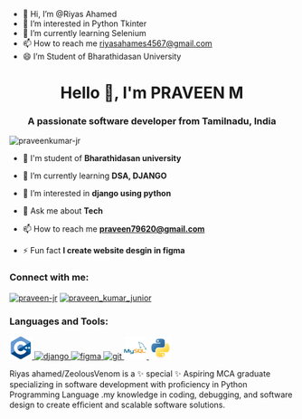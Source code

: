- 👋 Hi, I’m @Riyas Ahamed
- 👀 I’m interested in Python Tkinter
- 🌱 I’m currently learning Selenium
- 📫 How to reach me riyasahames4567@gmail.com
- 😄 I’m Student of Bharathidasan University

<h1 align="center">Hello 👋, I'm PRAVEEN M</h1>
<h3 align="center">A passionate software developer from Tamilnadu, India</h3>

<p align="left"> <img src="https://komarev.com/ghpvc/?username=praveenkumar-jr&label=Profile%20views&color=0e75b6&style=flat" alt="praveenkumar-jr" /> </p>

- 🔭 I'm student of **Bharathidasan university**

- 🌱 I’m currently learning **DSA, DJANGO**

- 🤝 I’m interested in **django using python**

- 💬 Ask me about **Tech**

- 📫 How to reach me **praveen79620@gmail.com**

- ⚡ Fun fact **I create website desgin in figma**

<h3 align="left">Connect with me:</h3>
<p align="left">
<a href="https://linkedin.com/in/praveen-jr" target="blank"><img align="center" src="https://raw.githubusercontent.com/rahuldkjain/github-profile-readme-generator/master/src/images/icons/Social/linked-in-alt.svg" alt="praveen-jr" height="30" width="40" /></a>
<a href="https://instagram.com/praveen_kumar_junior" target="blank"><img align="center" src="https://raw.githubusercontent.com/rahuldkjain/github-profile-readme-generator/master/src/images/icons/Social/instagram.svg" alt="praveen_kumar_junior" height="30" width="40" /></a>
</p>

<h3 align="left">Languages and Tools:</h3>
<p align="left"> <a href="https://www.w3schools.com/cpp/" target="_blank" rel="noreferrer"> <img src="https://raw.githubusercontent.com/devicons/devicon/master/icons/cplusplus/cplusplus-original.svg" alt="cplusplus" width="40" height="40"/> </a> <a href="https://www.djangoproject.com/" target="_blank" rel="noreferrer"> <img src="https://cdn.worldvectorlogo.com/logos/django.svg" alt="django" width="40" height="40"/> </a> <a href="https://www.figma.com/" target="_blank" rel="noreferrer"> <img src="https://www.vectorlogo.zone/logos/figma/figma-icon.svg" alt="figma" width="40" height="40"/> </a> <a href="https://git-scm.com/" target="_blank" rel="noreferrer"> <img src="https://www.vectorlogo.zone/logos/git-scm/git-scm-icon.svg" alt="git" width="40" height="40"/> </a> <a href="https://www.mysql.com/" target="_blank" rel="noreferrer"> <img src="https://raw.githubusercontent.com/devicons/devicon/master/icons/mysql/mysql-original-wordmark.svg" alt="mysql" width="40" height="40"/> </a> <a href="https://www.python.org" target="_blank" rel="noreferrer"> <img src="https://raw.githubusercontent.com/devicons/devicon/master/icons/python/python-original.svg" alt="python" width="40" height="40"/> </a> </p>

Riyas ahamed/ZeolousVenom is a ✨ special ✨ Aspiring MCA graduate specializing in software development with proﬁciency in Python Programming Language .my knowledge in coding, debugging, and software design to create efﬁcient and scalable software solutions.

